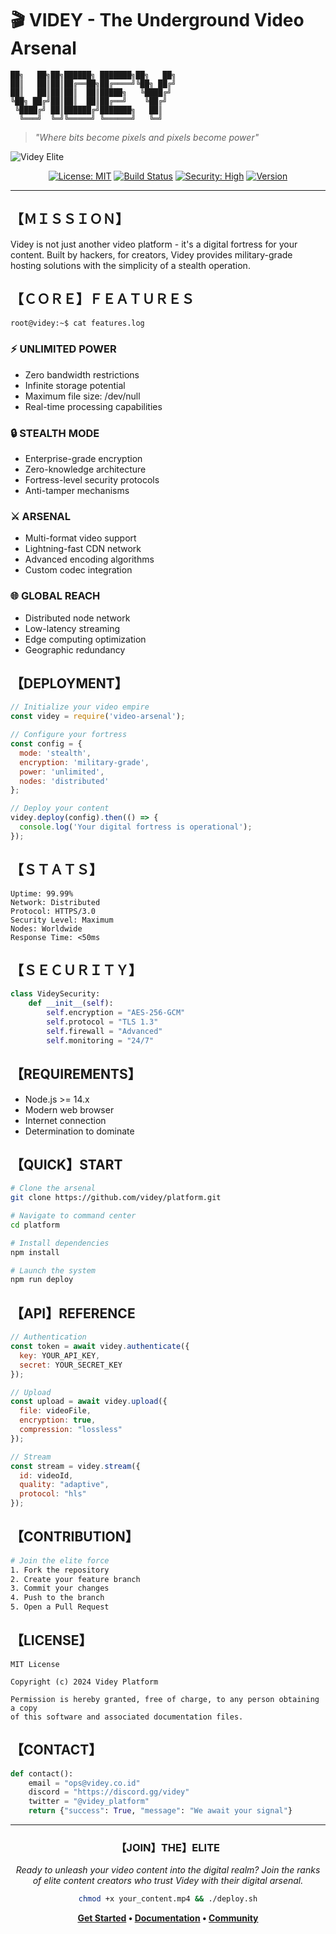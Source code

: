 # 🎬 VIDEY - The Underground Video Arsenal

```ascii
██╗   ██╗██╗██████╗ ███████╗██╗   ██╗
██║   ██║██║██╔══██╗██╔════╝╚██╗ ██╔╝
██║   ██║██║██║  ██║█████╗   ╚████╔╝ 
╚██╗ ██╔╝██║██║  ██║██╔══╝    ╚██╔╝  
 ╚████╔╝ ██║██████╔╝███████╗   ██║   
  ╚═══╝  ╚═╝╚═════╝ ╚══════╝   ╚═╝   
```

> *"Where bits become pixels and pixels become power"*

![Videy Elite](https://videy.co.id/template/og.jpg)

<div align="center">

[![License: MIT](https://img.shields.io/badge/License-MIT-brightgreen.svg)](https://opensource.org/licenses/MIT)
[![Build Status](https://img.shields.io/badge/build-passing-brightgreen.svg)]()
[![Security: High](https://img.shields.io/badge/security-high-brightgreen.svg)]()
[![Version](https://img.shields.io/badge/version-1.0.0-blue.svg)]()

</div>

---

## 【﻿ＭＩＳＳＩＯＮ】

Videy is not just another video platform - it's a digital fortress for your content. Built by hackers, for creators, Videy provides military-grade hosting solutions with the simplicity of a stealth operation.

## 【﻿ＣＯＲＥ】ＦＥＡＴＵＲＥＳ

```bash
root@videy:~$ cat features.log
```

### ⚡ UNLIMITED POWER 
- Zero bandwidth restrictions
- Infinite storage potential
- Maximum file size: /dev/null
- Real-time processing capabilities

### 🔒 STEALTH MODE
- Enterprise-grade encryption
- Zero-knowledge architecture
- Fortress-level security protocols
- Anti-tamper mechanisms

### ⚔️ ARSENAL
- Multi-format video support
- Lightning-fast CDN network
- Advanced encoding algorithms
- Custom codec integration

### 🌐 GLOBAL REACH
- Distributed node network
- Low-latency streaming
- Edge computing optimization
- Geographic redundancy

## 【﻿DEPLOYMENT】

```javascript
// Initialize your video empire
const videy = require('video-arsenal');

// Configure your fortress
const config = {
  mode: 'stealth',
  encryption: 'military-grade',
  power: 'unlimited',
  nodes: 'distributed'
};

// Deploy your content
videy.deploy(config).then(() => {
  console.log('Your digital fortress is operational');
});
```

## 【﻿ＳＴＡＴＳ】

```
Uptime: 99.99%
Network: Distributed
Protocol: HTTPS/3.0
Security Level: Maximum
Nodes: Worldwide
Response Time: <50ms
```

## 【﻿ＳＥＣＵＲＩＴＹ】

```python
class VideySecurity:
    def __init__(self):
        self.encryption = "AES-256-GCM"
        self.protocol = "TLS 1.3"
        self.firewall = "Advanced"
        self.monitoring = "24/7"
```

## 【﻿REQUIREMENTS】

- Node.js >= 14.x
- Modern web browser
- Internet connection
- Determination to dominate

## 【﻿QUICK】START

```bash
# Clone the arsenal
git clone https://github.com/videy/platform.git

# Navigate to command center
cd platform

# Install dependencies
npm install

# Launch the system
npm run deploy
```

## 【﻿API】REFERENCE

```javascript
// Authentication
const token = await videy.authenticate({
  key: YOUR_API_KEY,
  secret: YOUR_SECRET_KEY
});

// Upload
const upload = await videy.upload({
  file: videoFile,
  encryption: true,
  compression: "lossless"
});

// Stream
const stream = videy.stream({
  id: videoId,
  quality: "adaptive",
  protocol: "hls"
});
```

## 【﻿CONTRIBUTION】

```bash
# Join the elite force
1. Fork the repository
2. Create your feature branch
3. Commit your changes
4. Push to the branch
5. Open a Pull Request
```

## 【﻿LICENSE】

```
MIT License

Copyright (c) 2024 Videy Platform

Permission is hereby granted, free of charge, to any person obtaining a copy
of this software and associated documentation files.
```

## 【﻿CONTACT】

```python
def contact():
    email = "ops@videy.co.id"
    discord = "https://discord.gg/videy"
    twitter = "@videy_platform"
    return {"success": True, "message": "We await your signal"}
```

---

<div align="center">

### 【﻿JOIN】THE】ELITE

*Ready to unleash your video content into the digital realm?*
*Join the ranks of elite content creators who trust Videy with their digital arsenal.*

```bash
chmod +x your_content.mp4 && ./deploy.sh
```

**[Get Started](https://videy.co.id/register) • [Documentation](https://docs.videy.co.id) • [Community](https://community.videy.co.id)**

</div>
